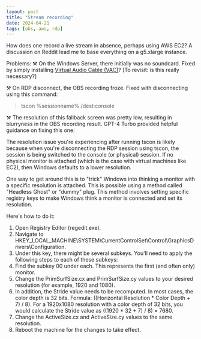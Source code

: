 ```yaml
---
layout: post
title: "Stream recording"
date: 2024-04-21
tags: [obs, aws, rdp]
---
```


How does one record a live stream in absence, perhaps using AWS EC2? A discussion on Reddit lead me to base everything on a g5.xlarge instance.


Problems:
⚒️ On the Windows Server, there initially was no soundcard. Fixed by simply installing [Virtual Audio Cable (VAC)](https://vac.muzychenko.net/en/)? [To revisit: is this really necessary?]

⚒️ On RDP disconnect, the OBS recording froze. Fixed with disconnecting using this command:
> tscon %sessionname% /dest:console

⚒️ The resolution of this fallback screen was pretty low, resulting in blurryness in the OBS recording result. GPT-4 Turbo provided helpful guidance on fixing this one:

The resolution issue you're experiencing after running tscon is likely because when you're disconnecting the RDP session using tscon, the session is being switched to the console (or physical) session. If no physical monitor is attached (which is the case with virtual machines like EC2), then Windows defaults to a lower resolution.

One way to get around this is to "trick" Windows into thinking a monitor with a specific resolution is attached. This is possible using a method called "Headless Ghost" or "dummy" plug. This method involves setting specific registry keys to make Windows think a monitor is connected and set its resolution.

Here's how to do it:

1. Open Registry Editor (regedit.exe).
2. Navigate to HKEY_LOCAL_MACHINE\SYSTEM\CurrentControlSet\Control\GraphicsDrivers\Configuration.
3. Under this key, there might be several subkeys. You'll need to apply the following steps to each of these subkeys:
4. Find the subkey 00 under each. This represents the first (and often only) monitor.
5. Change the PrimSurfSize.cx and PrimSurfSize.cy values to your desired resolution (for example, 1920 and 1080).
6. In addition, the Stride value needs to be recomputed. In most cases, the color depth is 32 bits. Formula: ((Horizontal Resolution * Color Depth + 7) / 8). For a 1920x1080 resolution with a color depth of 32 bits, you would calculate the Stride value as ((1920 * 32 + 7) / 8) = 7680. 
7. Change the ActiveSize.cx and ActiveSize.cy values to the same resolution.
8. Reboot the machine for the changes to take effect.